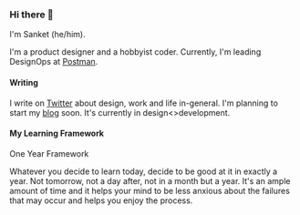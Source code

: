 ### Hi there 👋

I'm Sanket (he/him).

I'm a product designer and a hobbyist coder. Currently, I'm leading DesignOps at [Postman](https://www.postman.com/).


#### Writing
I write on [Twitter](https://twitter.com/sanketpath) about design, work and life in-general. I'm planning to start my [blog](https://blog.sanketpathak.com) soon. It's currently in design<>development.



#### My Learning Framework
One Year Framework

Whatever you decide to learn today, decide to be good at it in exactly a year. Not tomorrow, not a day after, not in a month but a year. It's an ample amount of time and it helps your mind to be less anxious about the failures that may occur and helps you enjoy the process.

